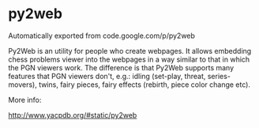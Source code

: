 # py2web
Automatically exported from code.google.com/p/py2web

Py2Web is an utility for people who create webpages. It allows embedding chess problems viewer into the webpages in a way similar to that in which the PGN viewers work. The difference is that Py2Web supports many features that PGN viewers don't, e.g.: idling (set-play, threat, series-movers), twins, fairy pieces, fairy effects (rebirth, piece color change etc).

More info:

http://www.yacpdb.org/#static/py2web
